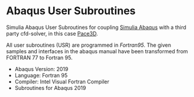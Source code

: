 # Abaqus User Subroutines
Simulia Abaqus User Subroutines for coupling [Simulia Abaqus](https://www.3ds.com/de/produkte-und-services/simulia/produkte/abaqus/) with a third party cfd-solver, in this case [Pace3D](https://www.hs-karlsruhe.de/en/research/hska-research-institutions/institute-for-digital-materials-science-idm/pace-3d-software/).

All user subroutines (USR) are programmed in _Fortran95_. The given samples and interfaces in the abaqus manual have been transformed from FORTRAN 77 to Fortran 95.

- Abaqus Version: 2019
- Language: Fortran 95
- Compiler: Intel Visual Fortran Compiler
- Subroutines for Abaqus 2019
